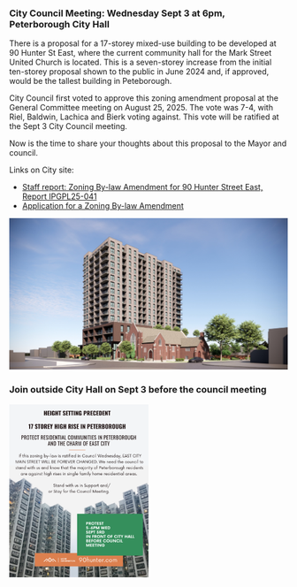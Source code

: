 ### City Council Meeting: Wednesday Sept 3 at 6pm, Peterborough City Hall

There is a proposal for a 17-storey mixed-use building to be developed at 90 Hunter St East, where the current community hall for the Mark Street United Church is located. This is a seven-storey increase from the initial ten-storey proposal shown to the public in June 2024 and, if approved, would be the tallest building in Peteborough. 

City Council first voted to approve this zoning amendment proposal at the General Committee meeting on August 25, 2025. The vote was 7-4, with Riel, Baldwin, Lachica and Bierk voting against. This vote will be ratified at the Sept 3 City Council meeting. 

Now is the time to share your thoughts about this proposal to the Mayor and council.

Links on City site: 
 - [Staff report: Zoning By-law Amendment for 90 Hunter Street East, Report
IPGPL25-041](https://pub-peterborough.escribemeetings.com/filestream.ashx?DocumentId=40418)
 - [Application for a Zoning By-law Amendment](https://www.peterborough.ca/business-building-development/planning-building-and-development/planning-and-development-services/current-development-applications/#90HunterStreetEast) 

<img src="/assets/img/rendering.png" style="max-width:100%;height:auto;" alt="rendering of the 17-storey building">

### Join outside City Hall on Sept 3 before the council meeting

<img src="/assets/img/sept3.png" style="max-width:50%;height:auto;" alt="flyer for protest september 3rd">

